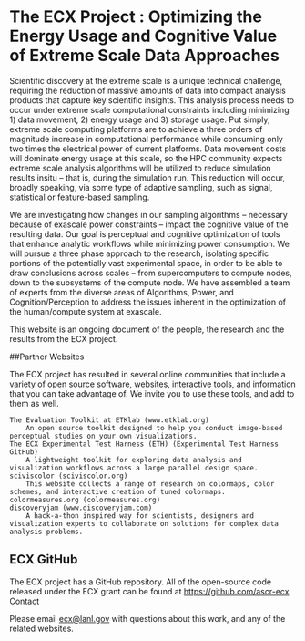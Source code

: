 # The ECX Project : Optimizing the Energy Usage and Cognitive Value of Extreme Scale Data Approaches


Scientific discovery at the extreme scale is a unique technical challenge, requiring the reduction of massive amounts of data into compact analysis products that capture key scientific insights. This analysis process needs to occur under extreme scale computational constraints including minimizing 1) data movement, 2) energy usage and 3) storage usage. Put simply, extreme scale computing platforms are to achieve a three orders of magnitude increase in computational performance while consuming only two times the electrical power of current platforms. Data movement costs will dominate energy usage at this scale, so the HPC community expects extreme scale analysis algorithms will be utilized to reduce simulation results insitu – that is, during the simulation run. This reduction will occur, broadly speaking, via some type of adaptive sampling, such as signal, statistical or feature-based sampling.

We are investigating how changes in our sampling algorithms – necessary because of exascale power constraints – impact the cognitive value of the resulting data. Our goal is perceptual and cognitive optimization of tools that enhance analytic workflows while minimizing power consumption. We will pursue a three phase approach to the research, isolating specific portions of the potentially vast experimental space, in order to be able to draw conclusions across scales – from supercomputers to compute nodes, down to the subsystems of the compute node. We have assembled a team of experts from the diverse areas of Algorithms, Power, and Cognition/Perception to address the issues inherent in the optimization of the human/compute system at exascale.

This website is an ongoing document of the people, the research and the results from the ECX project.

##Partner Websites

The ECX project has resulted in several online communities that include a variety of open source software, websites, interactive tools, and information that you can take advantage of. We invite you to use these tools, and add to them as well.

    The Evaluation Toolkit at ETKlab (www.etklab.org)
        An open source toolkit designed to help you conduct image-based perceptual studies on your own visualizations.
    The ECX Experimental Test Harness (ETH) (Experimental Test Harness GitHub)
        A lightweight toolkit for exploring data analysis and visualization workflows across a large parallel design space.
    sciviscolor (sciviscolor.org)
        This website collects a range of research on colormaps, color schemes, and interactive creation of tuned colormaps.
    colormeasures.org (colormeasures.org)
    discoveryjam (www.discoveryjam.com)
        A hack-a-thon inspired way for scientists, designers and visualization experts to collaborate on solutions for complex data analysis problems.

## ECX GitHub

The ECX project has a GitHub repository.   All of the open-source code released under the ECX grant can be found at https://github.com/ascr-ecx
Contact

Please email ecx@lanl.gov with questions about this work, and any of the related websites.

